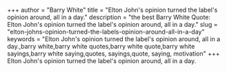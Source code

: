 +++
author = "Barry White"
title = "Elton John's opinion turned the label's opinion around, all in a day."
description = "the best Barry White Quote: Elton John's opinion turned the label's opinion around, all in a day."
slug = "elton-johns-opinion-turned-the-labels-opinion-around-all-in-a-day"
keywords = "Elton John's opinion turned the label's opinion around, all in a day.,barry white,barry white quotes,barry white quote,barry white sayings,barry white saying,quotes, sayings,quote, saying, motivation"
+++
Elton John's opinion turned the label's opinion around, all in a day.
